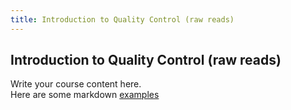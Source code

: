 ```yaml
---
title: Introduction to Quality Control (raw reads)
---
```


## Introduction to Quality Control (raw reads)


Write your course content here.
<br> Here are some markdown [examples](https://course-in-a-box.p2pu.org/modules/content/markdown-and-media/)
